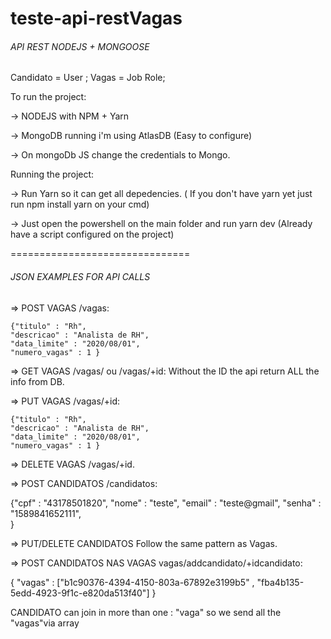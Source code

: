# teste-api-restVagas

###### API REST NODEJS + MONGOOSE

Candidato = User ; Vagas = Job Role;

To run the project: 

-> NODEJS with NPM + Yarn

-> MongoDB running i'm using AtlasDB (Easy to configure)

-> On mongoDb JS change the credentials to Mongo.

Running the project: 

-> Run Yarn so it can get all depedencies. ( If you don't have yarn yet just run npm install yarn on your cmd)

-> Just open the powershell on the main folder and run yarn dev (Already have a script configured on the project)

===============================
 ###### JSON EXAMPLES FOR API CALLS
 
 => POST VAGAS /vagas:
 
    {"titulo" : "Rh",
    "descricao" : "Analista de RH",
    "data_limite" : "2020/08/01",
    "numero_vagas" : 1 }
    
=> GET VAGAS /vagas/ ou /vagas/+id:
   Without the ID the api return ALL the info from DB.
      
=> PUT VAGAS /vagas/+id:
 
    {"titulo" : "Rh",
    "descricao" : "Analista de RH",
    "data_limite" : "2020/08/01",
    "numero_vagas" : 1 }
    
=> DELETE VAGAS /vagas/+id.

=> POST CANDIDATOS /candidatos:

   {"cpf" : "43178501820",
    "nome" : "teste",
    "email" : "teste@gmail",
    "senha" : "1589841652111",   
    }
 
=> PUT/DELETE CANDIDATOS Follow the same pattern as Vagas.
    
=> POST CANDIDATOS NAS VAGAS   vagas/addcandidato/+idcandidato:

  {
  "vagas" : ["b1c90376-4394-4150-803a-67892e3199b5" , "fba4b135-5edd-4923-9f1c-e820da513f40"] 
  }
  
  CANDIDATO can join in more than one : "vaga" so we send all the "vagas"via array
  
